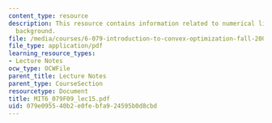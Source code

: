 ```yaml
---
content_type: resource
description: This resource contains information related to numerical linear algebra
  background.
file: /media/courses/6-079-introduction-to-convex-optimization-fall-2009/079e095540b2e0febfa924595b0d8cbd_MIT6_079F09_lec15.pdf
file_type: application/pdf
learning_resource_types:
- Lecture Notes
ocw_type: OCWFile
parent_title: Lecture Notes
parent_type: CourseSection
resourcetype: Document
title: MIT6_079F09_lec15.pdf
uid: 079e0955-40b2-e0fe-bfa9-24595b0d8cbd
---
```

